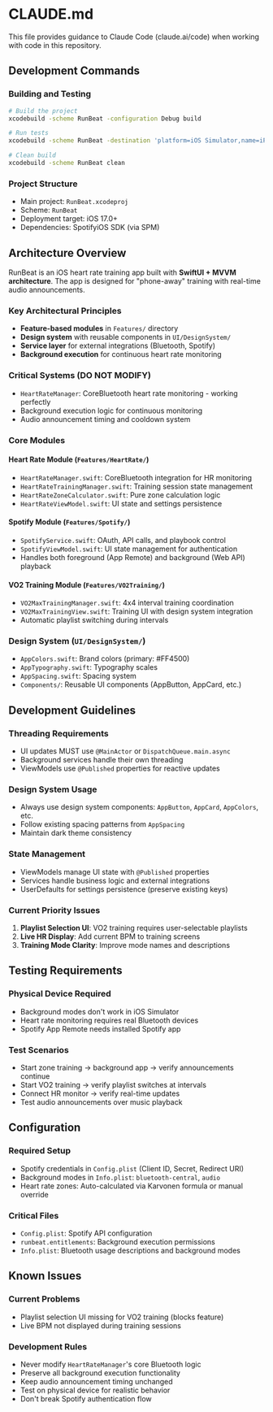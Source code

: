 # CLAUDE.md

This file provides guidance to Claude Code (claude.ai/code) when working with code in this repository.

## Development Commands

### Building and Testing
```bash
# Build the project
xcodebuild -scheme RunBeat -configuration Debug build

# Run tests
xcodebuild -scheme RunBeat -destination 'platform=iOS Simulator,name=iPhone 15' test

# Clean build
xcodebuild -scheme RunBeat clean
```

### Project Structure
- Main project: `RunBeat.xcodeproj`
- Scheme: `RunBeat`
- Deployment target: iOS 17.0+
- Dependencies: SpotifyiOS SDK (via SPM)

## Architecture Overview

RunBeat is an iOS heart rate training app built with **SwiftUI + MVVM architecture**. The app is designed for "phone-away" training with real-time audio announcements.

### Key Architectural Principles
- **Feature-based modules** in `Features/` directory
- **Design system** with reusable components in `UI/DesignSystem/`
- **Service layer** for external integrations (Bluetooth, Spotify)
- **Background execution** for continuous heart rate monitoring

### Critical Systems (DO NOT MODIFY)
- `HeartRateManager`: CoreBluetooth heart rate monitoring - working perfectly
- Background execution logic for continuous monitoring
- Audio announcement timing and cooldown system

### Core Modules

#### Heart Rate Module (`Features/HeartRate/`)
- `HeartRateManager.swift`: CoreBluetooth integration for HR monitoring
- `HeartRateTrainingManager.swift`: Training session state management
- `HeartRateZoneCalculator.swift`: Pure zone calculation logic
- `HeartRateViewModel.swift`: UI state and settings persistence

#### Spotify Module (`Features/Spotify/`)
- `SpotifyService.swift`: OAuth, API calls, and playbook control
- `SpotifyViewModel.swift`: UI state management for authentication
- Handles both foreground (App Remote) and background (Web API) playback

#### VO2 Training Module (`Features/VO2Training/`)
- `VO2MaxTrainingManager.swift`: 4x4 interval training coordination
- `VO2MaxTrainingView.swift`: Training UI with design system integration
- Automatic playlist switching during intervals

### Design System (`UI/DesignSystem/`)
- `AppColors.swift`: Brand colors (primary: #FF4500)
- `AppTypography.swift`: Typography scales
- `AppSpacing.swift`: Spacing system
- `Components/`: Reusable UI components (AppButton, AppCard, etc.)

## Development Guidelines

### Threading Requirements
- UI updates MUST use `@MainActor` or `DispatchQueue.main.async`
- Background services handle their own threading
- ViewModels use `@Published` properties for reactive updates

### Design System Usage
- Always use design system components: `AppButton`, `AppCard`, `AppColors`, etc.
- Follow existing spacing patterns from `AppSpacing`
- Maintain dark theme consistency

### State Management
- ViewModels manage UI state with `@Published` properties
- Services handle business logic and external integrations
- UserDefaults for settings persistence (preserve existing keys)

### Current Priority Issues
1. **Playlist Selection UI**: VO2 training requires user-selectable playlists
2. **Live HR Display**: Add current BPM to training screens
3. **Training Mode Clarity**: Improve mode names and descriptions

## Testing Requirements

### Physical Device Required
- Background modes don't work in iOS Simulator
- Heart rate monitoring requires real Bluetooth devices
- Spotify App Remote needs installed Spotify app

### Test Scenarios
- Start zone training → background app → verify announcements continue
- Start VO2 training → verify playlist switches at intervals
- Connect HR monitor → verify real-time updates
- Test audio announcements over music playback

## Configuration

### Required Setup
- Spotify credentials in `Config.plist` (Client ID, Secret, Redirect URI)
- Background modes in `Info.plist`: `bluetooth-central`, `audio`
- Heart rate zones: Auto-calculated via Karvonen formula or manual override

### Critical Files
- `Config.plist`: Spotify API configuration
- `runbeat.entitlements`: Background execution permissions
- `Info.plist`: Bluetooth usage descriptions and background modes

## Known Issues

### Current Problems
- Playlist selection UI missing for VO2 training (blocks feature)
- Live BPM not displayed during training sessions

### Development Rules
- Never modify `HeartRateManager`'s core Bluetooth logic
- Preserve all background execution functionality
- Keep audio announcement timing unchanged
- Test on physical device for realistic behavior
- Don't break Spotify authentication flow